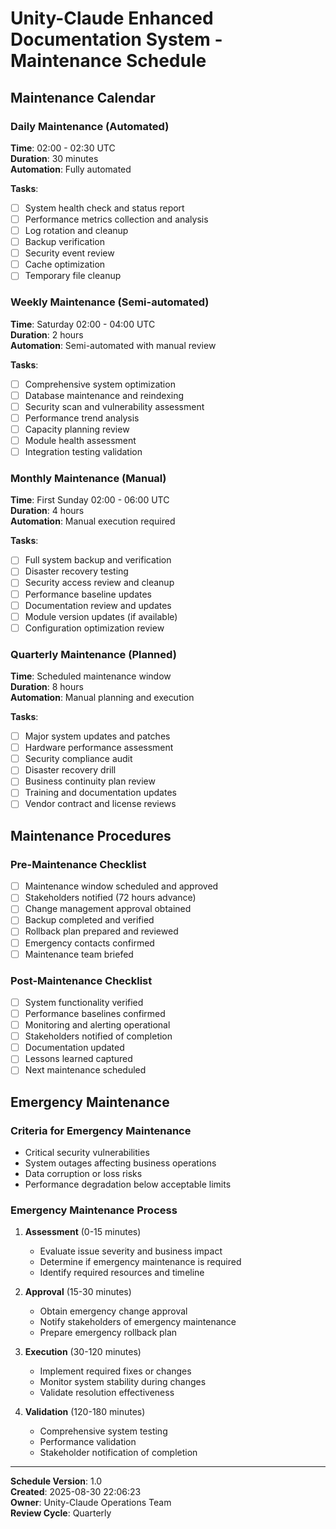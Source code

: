 # Unity-Claude Enhanced Documentation System - Maintenance Schedule

## Maintenance Calendar

### Daily Maintenance (Automated)
**Time**: 02:00 - 02:30 UTC  
**Duration**: 30 minutes  
**Automation**: Fully automated

**Tasks**:
- [ ] System health check and status report
- [ ] Performance metrics collection and analysis
- [ ] Log rotation and cleanup
- [ ] Backup verification
- [ ] Security event review
- [ ] Cache optimization
- [ ] Temporary file cleanup

### Weekly Maintenance (Semi-automated)
**Time**: Saturday 02:00 - 04:00 UTC  
**Duration**: 2 hours  
**Automation**: Semi-automated with manual review

**Tasks**:
- [ ] Comprehensive system optimization
- [ ] Database maintenance and reindexing
- [ ] Security scan and vulnerability assessment
- [ ] Performance trend analysis
- [ ] Capacity planning review
- [ ] Module health assessment
- [ ] Integration testing validation

### Monthly Maintenance (Manual)
**Time**: First Sunday 02:00 - 06:00 UTC  
**Duration**: 4 hours  
**Automation**: Manual execution required

**Tasks**:
- [ ] Full system backup and verification
- [ ] Disaster recovery testing
- [ ] Security access review and cleanup
- [ ] Performance baseline updates
- [ ] Documentation review and updates
- [ ] Module version updates (if available)
- [ ] Configuration optimization review

### Quarterly Maintenance (Planned)
**Time**: Scheduled maintenance window  
**Duration**: 8 hours  
**Automation**: Manual planning and execution

**Tasks**:
- [ ] Major system updates and patches
- [ ] Hardware performance assessment
- [ ] Security compliance audit
- [ ] Disaster recovery drill
- [ ] Business continuity plan review
- [ ] Training and documentation updates
- [ ] Vendor contract and license reviews

## Maintenance Procedures

### Pre-Maintenance Checklist
- [ ] Maintenance window scheduled and approved
- [ ] Stakeholders notified (72 hours advance)
- [ ] Change management approval obtained
- [ ] Backup completed and verified
- [ ] Rollback plan prepared and reviewed
- [ ] Emergency contacts confirmed
- [ ] Maintenance team briefed

### Post-Maintenance Checklist
- [ ] System functionality verified
- [ ] Performance baselines confirmed
- [ ] Monitoring and alerting operational
- [ ] Stakeholders notified of completion
- [ ] Documentation updated
- [ ] Lessons learned captured
- [ ] Next maintenance scheduled

## Emergency Maintenance

### Criteria for Emergency Maintenance
- Critical security vulnerabilities
- System outages affecting business operations
- Data corruption or loss risks
- Performance degradation below acceptable limits

### Emergency Maintenance Process
1. **Assessment** (0-15 minutes)
   - Evaluate issue severity and business impact
   - Determine if emergency maintenance is required
   - Identify required resources and timeline

2. **Approval** (15-30 minutes)
   - Obtain emergency change approval
   - Notify stakeholders of emergency maintenance
   - Prepare emergency rollback plan

3. **Execution** (30-120 minutes)
   - Implement required fixes or changes
   - Monitor system stability during changes
   - Validate resolution effectiveness

4. **Validation** (120-180 minutes)
   - Comprehensive system testing
   - Performance validation
   - Stakeholder notification of completion

---

**Schedule Version**: 1.0  
**Created**: 2025-08-30 22:06:23  
**Owner**: Unity-Claude Operations Team  
**Review Cycle**: Quarterly
